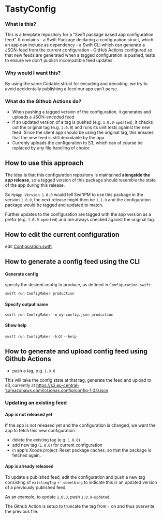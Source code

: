 # TastyConfig

### What is this?
This is a template repository for a "Swift package based app configuration feed". 
It contains
    - a Swift Package declaring a configuration struct, which an app can include as dependency
    - a Swift CLI which can generate a JSON-feed from the current configuration
    - GitHub Actions configured so that new feeds are generated when a tagged configuration is pushed, tests to ensure we don't publish incompatible feed updates

### Why would I want this?
By using the same Codable struct for encoding and decoding, we try to avoid accidentally publishing a feed our app can't parse.

### What do the Github Actions do?
- When pushing a tagged version of the configuration, it generates and uploads a JSON-encoded feed
- If an updated version of a tag is pushed (e.g. `1.0.0-updated`), it checks out the original tag (e.g. `1.0.0`) and runs its unit tests against the new feed. Since the client app should be using the original tag, this ensures that the new feed is still decodable by the app.
- Currenly uploads the configuration to S3, which can of course be replaced by any file handling of choice

## How to use this approach

The idea is that this configuration repository is maintained **alongside the app release**, so a tagged version of this package should resemble the state of the app during this release.

So `MyApp Version 1.0.0` would tell SwiftPM to use this package in the version `1.0.0`, the next release might then be `1.1.0` and the configuration package would be tagged and updated to match. 

Further updates to the configuration are tagged with the app version as a prefix (e.g. `1.0.0-updated`) and are always checked against the original tag.

## How to edit the current configuration
edit [Configuration.swift](Sources/TastyConfig/Configuration.swift)

## How to generate a config feed using the CLI

#### Generate config

specify the desired config to produce, as defined in `Configuration.swift`:

`swift run ConfigMaker production`

#### Specify output name
`swift run ConfigMaker -o my-config.json production`

#### Show help
`swift run ConfigMaker -h` or `--help`

## How to generate and upload config feed using Github Actions

- push a tag, e.g. `1.0.0`

This will take the config state at that tag, generate the feed and upload to s3, currently at https://s3.eu-central-1.amazonaws.com/lol.jonas.config/config-1.0.0.json

### Updating an existing feed

#### App is not released yet
If the app is not released yet and the configuration is changed, we want the app to fetch this new configuration.

- delete the existing tag (e.g. `1.0.0`)
- add new tag (`1.0.0`) for current configuration
- in app's Xcode project: Reset package caches, so that the package is fetched again.

#### App is already released

To update a published feed, edit the configuration and push a new tag consisting of `existingTag` + `-something` to indicate this is an updated version of a previously published feed.

As an example, to update `1.0.0`, push `1.0.0-updated`.

The Github Action is setup to truncate the tag from `-` on and thus overwrite the previous file.
